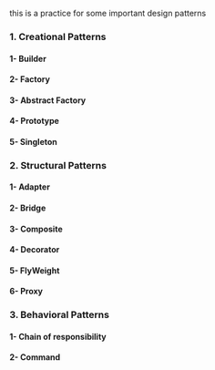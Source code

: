 this is a practice for some important design patterns 

### 1. Creational Patterns
#### 1- Builder
#### 2- Factory
#### 3- Abstract Factory
#### 4- Prototype
#### 5- Singleton


### 2. Structural Patterns
#### 1- Adapter
#### 2- Bridge
#### 3- Composite
#### 4- Decorator
#### 5- FlyWeight
#### 6- Proxy


### 3. Behavioral Patterns
#### 1- Chain of responsibility
#### 2- Command 
